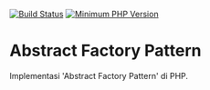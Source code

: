 [![Build Status](https://api.travis-ci.org/kepolu/abstract-factory.svg?branch=master)](https://travis-ci.org/kepolu/abstract-factory)
[![Minimum PHP Version](https://img.shields.io/badge/php-%3E%3D%205.6-8892BF.svg?style=flat-square)](https://php.net/)

# Abstract Factory Pattern

Implementasi 'Abstract Factory Pattern' di PHP.